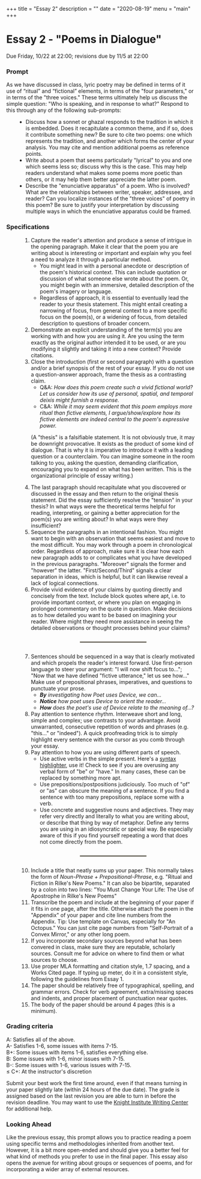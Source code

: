 +++
title = "Essay 2"
description = ""
date = "2020-08-19"
menu = "main"
+++

<div class="essay">

# Essay 2 - "Poems in Dialogue"

Due Friday, 10/22 at 22:00; revisions due by 11/5 at 22:00

### Prompt
As we have discussed in class, lyric poetry may be defined in terms of it use of “ritual” and “fictional” elements, in terms of the "four parameters," or in terms of the "three voices." These terms ultimately help us discuss the simple question: "Who is speaking, and in response to what?" Respond to this through any of the following sub-prompts:


<ul style="margin-left: 2em">
<li> Discuss how a sonnet or ghazal responds to the tradition in which it is embedded. Does it recapitulate a common theme, and if so, does it contribute something new? Be sure to cite two poems: one which represents the tradition, and another which forms the center of your analysis. You may cite and mention additional poems as reference points.
<li> Write about a poem that seems particularly "lyrical" to you and one which seems less so; discuss why this is the case. This may help readers understand what makes some poems more poetic than others, or it may help them better appreciate the latter poem.
<li> Describe the "enunciative apparatus" of a poem. Who is involved? What are the relationships between writer, speaker, addressee, and reader? Can you localize instances of the "three voices" of poetry in this poem? Be sure to justify your interpretation by discussing multiple ways in which the enunciative apparatus could be framed.
    
</ul>

### Specifications
<ol style="margin-left:3em">

<li> Capture the reader's attention and produce a sense of intrigue in the opening paragraph. Make it clear that the poem you are writing about is interesting or important and explain why you feel a need to analyze it through a particular method.

* You might lead in with a personal anecdote or description of the poem's historical context. This can include quotation or discussion of what someone else wrote about the poem. Or, you might begin with an immersive, detailed description of the poem's imagery or language.
* Regardless of approach, it is essential to eventually lead the reader to your thesis statement. This might entail creating a narrowing of focus, from general context to a more specific focus on the poem(s), or a widening of focus, from detailed description to questions of broader concern.

<li> Demonstrate an explicit understanding of the term(s) you are working with and how you are using it. Are you using the term exactly as the original author intended it to be used, or are you modifying it slightly and taking it into a new context? Provide citations.
<li> Close the introduction (first or second paragraph) with a question and/or a brief synopsis of the rest of your essay. If you do not use a question-answer approach, frame the thesis as a contrasting claim.

* Q&A: *How does this poem create such a vivid fictional world? Let us consider how its use of personal, spatial, and temporal deixis might furnish a response.*
* C&A: *While it may seem evident that this poem employs more ritual than fictive elements, I argue/show/explore how its fictive elements are indeed central to the poem's expressive power.*

(A "thesis" is a falsifiable statement. It is not obviously true, it may be downright provocative. It exists as the product of some kind of dialogue. That is why it is imperative to introduce it with a leading question or a counterclaim. You can imagine someone in the room talking to you, asking the question, demanding clarification, encouraging you to expand on what has been written. This is the organizational principle of essay writing.)

<li> The last paragraph should recapitulate what you discovered or discussed in the essay and then return to the original thesis statement. Did the essay sufficiently resolve the "tension" in your thesis? In what ways were the theoretical terms helpful for reading, interpreting, or gaining a better appreciation for the poem(s) you are writing about? In what ways were they insufficient?

<li> Sequence the paragraphs in an intentional fashion. You might want to begin with an observation that seems easiest and move to the most difficult. You may work through a poem in chronological order. Regardless of approach, make sure it is clear how each new paragraph adds to or complicates what you have developed in the previous paragraphs. "Moreover" signals the former and "however" the latter. "First/Second/Third" signals a clear separation in ideas, which is helpful, but it can likewise reveal a lack of logical connections.

<li> Provide vivid evidence of your claims by quoting directly and concisely from the text. Include block quotes where apt, i.e. to provide important context, or where you plan on engaging in prolonged commentary on the quote in question. Make decisions as to how detailed you want to be based on imagining your reader. Where might they need more assistance in seeing the detailed observations or thought processes behind your claims?

<hr style="border: .5px solid rgb(147,141,123); margin: 2em auto; width: 40%">

<li> Sentences should be sequenced in a way that is clearly motivated and which propels the reader's interest forward. Use first-person language to steer your argument: "I will now shift focus to..."; "Now that we have defined "fictive utterance," let us see how..." Make use of prepositional phrases, imperatives, and questions to punctuate your prose.

* *<b>By</b> investigating how Poet uses Device, we can...*
* *<b>Notice</b> how poet uses Device to orient the reader...*
* *<b>How</b> does the poet's use of Device relate to the meaning of...?*
<li> Pay attention to sentence rhythm. Interweave short and long, simple and complex; use contrasts to your advantage. Avoid unwarranted, consecutive repetition of words and phrases (e.g. "this..." or "indeed"). A quick proofreading trick is to simply highlight every sentence with the cursor as you comb through your essay.

<li> Pay attention to how you are using different parts of speech.

* Use active verbs in the simple present. Here's a <a href="https://english.edward.io">syntax highlighter</a>, use it! Check to see if you are overusing any verbal form of "be" or "have." In many cases, these can be replaced by something more apt.
* Use prepositions/postpositions judiciously. Too much of "of" or "as" can obscure the meaning of a sentence. If you find a sentence with too many prepositions, replace some with a verb.
* Use concrete and suggestive nouns and adjectives. They may refer very directly and literally to what you are writing about, or describe that thing by way of metaphor. Define any terms you are using in an idiosyncratic or special way. Be especially aware of this if you find yourself repeating a word that does not come directly from the poem.


<hr style="border: .5px solid rgb(147,141,123); margin: 2em auto; width: 40%">

<li> Include a title that neatly sums up your paper. This normally takes the form of <i>Noun-Phrase + Prepositional-Phrase</i>, e.g. "Ritual and Fiction in Rilke's New Poems." It can also be bipartite, separated by a colon into two lines: "You Must Change Your Life: The Use of Apostrophe in Rilke's New Poems"
<li> Transcribe the poem and include at the beginning of your paper if it fits in one page, after the title. Otherwise attach the poem in the "Appendix" of your paper and cite line numbers from the Appendix. Tip: Use template on Canvas, especially for "An Octopus." You can just cite page numbers from "Self-Portrait of a Convex Mirror," or any other long poem.
<li> If you incorporate secondary sources beyond what has been convered in class, make sure they are reputable, scholarly sources. Consult me for advice on where to find them or what sources to choose.
<li> Use proper MLA formatting and citation style, 1.7 spacing, and a Works Cited page. If typing up meter, do it in a consistent style, following the guidelines from Essay 1.
<li> The paper should be relatively free of typographical, spelling, and grammar errors. Check for verb agreement, extra/missing spaces and indents, and proper placement of punctuation near quotes.
<li> The body of the paper should be around 4 pages (this is a minimum).
</ol>

### Grading criteria

A: Satisfies all of the above.  
A- Satisfies 1-6, some issues with items 7-15.  
B+: Some issues with items 1-6, satisfies everything else.  
B:  Some issues with 1-6, minor issues with 7-15.  
B-: Some issues with 1-6, various issues with 7-15.  
≤ C+: At the instructor's discretion

Submit your best work the first time around, even if that means turning in your paper slightly late (within 24 hours of the due date). The grade is assigned based on the last revision you are able to turn in before the revision deadline. You may want to use the [Knight Institute Writing Center](https://cornell.mywconline.net) for additional help.



### Looking Ahead

Like the previous essay, this prompt allows you to practice reading a poem using specific terms and methodologies inherited from another text. However, it is a bit more open-ended and should give you a better feel for what kind of methods you prefer to use in the final paper. This essay also opens the avenue for writing about groups or sequences of poems, and for incorporating a wider array of external resources.

</div>
